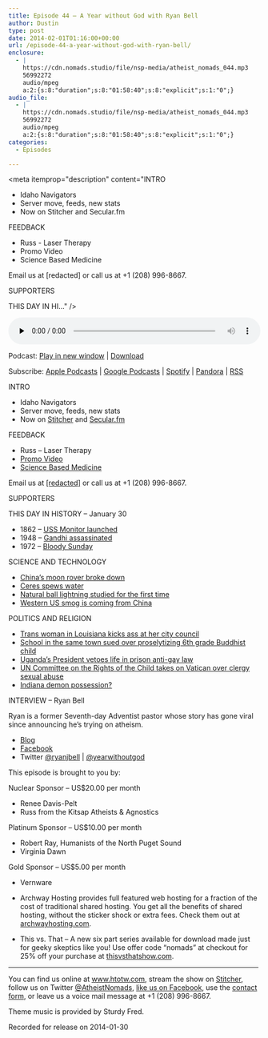 ```yaml
---
title: Episode 44 – A Year without God with Ryan Bell
author: Dustin
type: post
date: 2014-02-01T01:16:00+00:00
url: /episode-44-a-year-without-god-with-ryan-bell/
enclosure:
  - |
    https://cdn.nomads.studio/file/nsp-media/atheist_nomads_044.mp3
    56992272
    audio/mpeg
    a:2:{s:8:"duration";s:8:"01:58:40";s:8:"explicit";s:1:"0";}
audio_file:
  - |
    https://cdn.nomads.studio/file/nsp-media/atheist_nomads_044.mp3
    56992272
    audio/mpeg
    a:2:{s:8:"duration";s:8:"01:58:40";s:8:"explicit";s:1:"0";}
categories:
  - Episodes

---
```

<div itemscope itemtype="http://schema.org/AudioObject">
  <meta itemprop="name" content="Episode 44 &#8211; A Year without God with Ryan Bell" />
  
  <meta itemprop="uploadDate" content="2014-01-31T18:16:00-07:00" />
  
  <meta itemprop="encodingFormat" content="audio/mpeg" />
  
  <meta itemprop="duration" content="PT1H58M40S" />
  
  <meta itemprop="description" content="INTRO
* Idaho Navigators
* Server move, feeds, new stats
* Now on Stitcher and Secular.fm

FEEDBACK
* Russ - Laser Therapy
* Promo Video
* Science Based Medicine

Email us at [redacted] or call us at +1 (208) 996-8667.

SUPPORTERS

THIS DAY IN HI..." />
  
  <meta itemprop="contentUrl" content="https://dts.podtrac.com/redirect.mp3/cdn.nomads.studio/file/nsp-media/atheist_nomads_044.mp3" />
  
  <meta itemprop="contentSize" content="54.4" />
  </p> 
  
  <div class="powerpress_player" id="powerpress_player_8299">
    <audio class="wp-audio-shortcode" id="audio-5194-43" preload="none" style="width: 100%;" controls="controls"><source type="audio/mpeg" src="https://dts.podtrac.com/redirect.mp3/cdn.nomads.studio/file/nsp-media/atheist_nomads_044.mp3?_=43" /><a href="https://dts.podtrac.com/redirect.mp3/cdn.nomads.studio/file/nsp-media/atheist_nomads_044.mp3">https://dts.podtrac.com/redirect.mp3/cdn.nomads.studio/file/nsp-media/atheist_nomads_044.mp3</a></audio>
  </div>
</div>

<p class="powerpress_links powerpress_links_mp3">
  Podcast: <a href="https://dts.podtrac.com/redirect.mp3/cdn.nomads.studio/file/nsp-media/atheist_nomads_044.mp3" class="powerpress_link_pinw" target="_blank" title="Play in new window" onclick="return powerpress_pinw('https://htotw.com/?powerpress_pinw=5194-podcast');" rel="nofollow">Play in new window</a> | <a href="https://dts.podtrac.com/redirect.mp3/cdn.nomads.studio/file/nsp-media/atheist_nomads_044.mp3" class="powerpress_link_d" title="Download" rel="nofollow" download="atheist_nomads_044.mp3">Download</a>
</p>

<p class="powerpress_links powerpress_subscribe_links">
  Subscribe: <a href="https://podcasts.apple.com/us/podcast/humanists-take-on-the-world/id530050098?mt=2&ls=1" class="powerpress_link_subscribe powerpress_link_subscribe_itunes" target="_blank" title="Subscribe on Apple Podcasts" rel="nofollow">Apple Podcasts</a> | <a href="https://www.google.com/podcasts?feed=aHR0cDovL2F0aGVpc3Rub21hZHMubGlic3luLmNvbS9yc3M%3D" class="powerpress_link_subscribe powerpress_link_subscribe_googleplay" target="_blank" title="Subscribe on Google Podcasts" rel="nofollow">Google Podcasts</a> | <a href="https://open.spotify.com/show/3LzK2xZGike6Tc1GEMtMbr?si=LieN9SNuTpq96smuaUsH8A" class="powerpress_link_subscribe powerpress_link_subscribe_spotify" target="_blank" title="Subscribe on Spotify" rel="nofollow">Spotify</a> | <a href="https://www.pandora.com/podcast/atheist-nomads/PC:10122?corr=62071012&part=ug" class="powerpress_link_subscribe powerpress_link_subscribe_pandora" target="_blank" title="Subscribe on Pandora" rel="nofollow">Pandora</a> | <a href="https://htotw.com/feed/podcast/" class="powerpress_link_subscribe powerpress_link_subscribe_rss" target="_blank" title="Subscribe via RSS" rel="nofollow">RSS</a>
</p>

INTRO  
* Idaho Navigators  
* Server move, feeds, new stats  
* Now on <a href="http://www.stitcher.com/podcast/atheist-nomads?refid=stpr" target="blank" rel="noopener">Stitcher</a> and <a href="http://secularbroadcasting.com/" target="_blank" rel="noopener">Secular.fm</a>

FEEDBACK  
* Russ &#8211; Laser Therapy  
* <a href="http://articles.mercola.com/sites/articles/archive/2013/07/28/k-laser-benefits.aspx" target="_blank" rel="noopener">Promo Video</a>  
* <a href="http://www.sciencebasedmedicine.org/lower-level-lasers-n-rays-in-action/" target="_blank" rel="noopener">Science Based Medicine</a>

Email us at <a href="mailto:[redacted]" target="_blank" rel="noopener">[redacted]</a> or call us at +1 (208) 996-8667.

SUPPORTERS

THIS DAY IN HISTORY &#8211; January 30

* 1862 &#8211; <a href="http://en.wikipedia.org/wiki/USS_Monitor" target="_blank" rel="noopener">USS Monitor launched</a>  
* 1948 &#8211; <a href="http://www.history.com/this-day-in-history/gandhi-assassinated" target="_blank" rel="noopener">Gandhi assassinated</a>  
* 1972 &#8211; <a href="http://en.wikipedia.org/wiki/Bloody_Sunday_(1972)" target="_blank" rel="noopener">Bloody Sunday</a>

SCIENCE AND TECHNOLOGY

* <a href="http://news.cnet.com/8301-17938_105-57617847-1/chinas-moon-rover-breaks-down-mission-in-jeopardy/" target="_blank" rel="noopener">China’s moon rover broke down</a>  
* <a href="http://www.theaustralian.com.au/news/health-science/dwarf-planet-ceres-seen-spewing-water-plumes-scientists-say/story-e6frg8y6-1226808316888" target="_blank" rel="noopener">Ceres spews water</a>  
* <a href="http://www.newscientist.com/article/dn24886-natural-ball-lightning-probed-for-the-first-time.html?cmpid=RSS|NSNS|2012-GLOBAL|online-news" target="_blank" rel="noopener">Natural ball lightning studied for the first time</a>  
* <a href="http://www.nzherald.co.nz/world/news/article.cfm?c_id=2&objectid=11190356" target="_blank" rel="noopener">Western US smog is coming from China</a>

POLITICS AND RELIGION

* <a href="http://www.advocate.com/politics/transgender/2014/01/17/trans-woman-dares-bible-quoting-councilman-stone-her-death" target="_blank" rel="noopener">Trans woman in Louisiana kicks ass at her city council</a>  
* <a href="https://www.laaclu.org/press/2014/012214.htm" target="_blank" rel="noopener">School in the same town sued over proselytizing 6th grade Buddhist child</a>  
* <a href="http://www.bbc.co.uk/news/world-africa-25775002" target="_blank" rel="noopener">Uganda’s President vetoes life in prison anti-gay law</a>  
* <a href="http://www.cnn.com/2014/01/16/world/europe/un-vatican-sexual-abuse/?hpt=wo_c1" target="_blank" rel="noopener">UN Committee on the Rights of the Child takes on Vatican over clergy sexual abuse</a>  
* <a href="http://www.rawstory.com/rs/2014/01/28/indiana-police-believed-womans-tale-of-supernatural-haunting-that-ended-in-exorcism/" target="_blank" rel="noopener">Indiana demon possession? </a>

INTERVIEW &#8211; Ryan Bell

Ryan is a former Seventh-day Adventist pastor whose story has gone viral since announcing he’s trying on atheism.

* <a href="http://yearwithoutgod.com/" target="_blank" rel="noopener">Blog</a>  
* <a href="https://www.facebook.com/yearwithoutgod" target="_blank" rel="noopener">Facebook</a>  
* Twitter <a href="https://twitter.com/ryanjbell" target="_blank" rel="noopener">@ryanjbell</a> | <a href="https://twitter.com/yearwithoutgod" target="_blank" rel="noopener">@yearwithoutgod</a>

This episode is brought to you by:

Nuclear Sponsor &#8211; US$20.00 per month  
* Renee Davis-Pelt  
* Russ from the Kitsap Atheists & Agnostics

Platinum Sponsor – US$10.00 per month  
* Robert Ray, Humanists of the North Puget Sound  
* Virginia Dawn

Gold Sponsor – US$5.00 per month  
* Vernware

* Archway Hosting provides full featured web hosting for a fraction of the cost of traditional shared hosting. You get all the benefits of shared hosting, without the sticker shock or extra fees. Check them out at <a href="http://archwayhosting.com/" target="_blank" rel="noopener">archwayhosting.com</a>.  
* This vs. That &#8211; A new six part series available for download made just for geeky skeptics like you! Use offer code &#8220;nomads&#8221; at checkout for 25% off your purchase at <a href="http://www.thisvsthatshow.com/" target="_blank" rel="noopener">thisvsthatshow.com</a>.

<hr width="500" />

You can find us online at <a href="https://www.htotw.com/" target="_blank" rel="noopener">www.htotw.com</a>, stream the show on <a href="http://www.stitcher.com/podcast/atheist-nomads?refid=stpr" target="blank" rel="noopener">Stitcher</a>, follow us on Twitter <a href="https://htotw.com/twitter" target="_blank" rel="noopener">@AtheistNomads</a>, <a href="https://htotw.com/facebook" target="_blank" rel="noopener">like us on Facebook</a>, use the [contact form](https://htotw.com/contact), or leave us a voice mail message at +1 (208) 996-8667.

Theme music is provided by Sturdy Fred.

Recorded for release on 2014-01-30